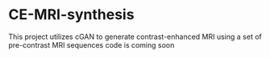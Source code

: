 # CE-MRI-synthesis
This project utilizes cGAN to generate contrast-enhanced MRI using a set of pre-contrast MRI sequences
code is coming soon
